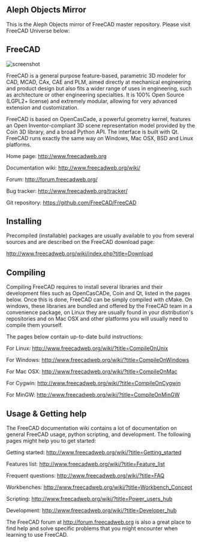 Aleph Objects Mirror
--------------------

This is the Aleph Objects mirror of FreeCAD master repository. Please visit
FreeCAD Universe below:

FreeCAD
-------

![screenshot](http://www.freecadweb.org/wiki/images/thumb/7/72/Freecad016_screenshot1.jpg/800px-Freecad016_screenshot1.jpg)

FreeCAD is a general purpose feature-based, parametric 3D modeler for 
CAD, MCAD, CAx, CAE and PLM, aimed directly at mechanical engineering 
and product design but also fits a wider range of uses in engineering, 
such as architecture or other engineering specialties. It is 100% Open 
Source (LGPL2+ license) and extremely modular, allowing for very 
advanced extension and customization.

FreeCAD is based on OpenCasCade, a powerful geometry kernel, features an 
Open Inventor-compliant 3D scene representation model provided by the 
Coin 3D library, and a broad Python API. The interface is built with Qt. 
FreeCAD runs exactly the same way on Windows, Mac OSX, BSD and Linux 
platforms.

Home page:          http://www.freecadweb.org

Documentation wiki: http://www.freecadweb.org/wiki/

Forum:              http://forum.freecadweb.org/

Bug tracker:        http://www.freecadweb.org/tracker/

Git repository:     https://github.com/FreeCAD/FreeCAD

Installing
----------

Precompiled (installable) packages are usually available to you from 
several sources and are described on the FreeCAD download page:

http://www.freecadweb.org/wiki/index.php?title=Download

Compiling
---------

Compiling FreeCAD requires to install several libraries and their 
development files such as OpenCasCADe, Coin and Qt, listed in the 
pages below. Once this is done, FreeCAD can be simply compiled with 
cMake. On windows, these libraries are bundled and offered by the 
FreeCAD team in a convenience package, on Linux they are usually found 
in your distribution's repositories and on Mac OSX and other platforms 
you will usually need to compile them yourself.

The pages below contain up-to-date build instructions:

For Linux:   http://www.freecadweb.org/wiki/?title=CompileOnUnix

For Windows: http://www.freecadweb.org/wiki/?title=CompileOnWindows

For Mac OSX: http://www.freecadweb.org/wiki/?title=CompileOnMac

For Cygwin:  http://www.freecadweb.org/wiki/?title=CompileOnCygwin

For MinGW:   http://www.freecadweb.org/wiki/?title=CompileOnMinGW

Usage & Getting help
--------------------

The FreeCAD documentation wiki contains a lot of documentation on 
general FreeCAD usage, python scripting, and development. The following
pages might help you to get started:

Getting started:    http://www.freecadweb.org/wiki/?title=Getting_started

Features list:      http://www.freecadweb.org/wiki/?title=Feature_list

Frequent questions: http://www.freecadweb.org/wiki/?title=FAQ

Workbenches:        http://www.freecadweb.org/wiki/?title=Workbench_Concept

Scripting:          http://www.freecadweb.org/wiki/?title=Power_users_hub

Development:        http://www.freecadweb.org/wiki/?title=Developer_hub

The FreeCAD forum at http://forum.freecadweb.org is also a great place
to find help and solve specific problems that you might encounter when
learning to use FreeCAD.
















